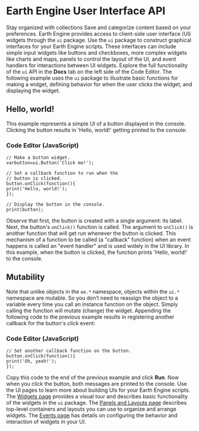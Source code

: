  
#  Earth Engine User Interface API
Stay organized with collections  Save and categorize content based on your preferences. 
Earth Engine provides access to client-side user interface (UI) widgets through the `ui` package. Use the `ui` package to construct graphical interfaces for your Earth Engine scripts. These interfaces can include simple input widgets like buttons and checkboxes, more complex widgets like charts and maps, panels to control the layout of the UI, and event handlers for interactions between UI widgets. Explore the full functionality of the `ui` API in the **Docs** tab on the left side of the Code Editor. The following example uses the `ui` package to illustrate basic functions for making a widget, defining behavior for when the user clicks the widget, and displaying the widget.
## Hello, world!
This example represents a simple UI of a button displayed in the console. Clicking the button results in 'Hello, world!' getting printed to the console:
### Code Editor (JavaScript)
```
// Make a button widget.
varbutton=ui.Button('Click me!');

// Set a callback function to run when the
// button is clicked.
button.onClick(function(){
print('Hello, world!');
});

// Display the button in the console.
print(button);
```

Observe that first, the button is created with a single argument: its label. Next, the button's `onClick()` function is called. The argument to `onClick()` is another function that will get run whenever the button is clicked. This mechanism of a function to be called (a "callback" function) when an event happens is called an "event handler" and is used widely in the UI library. In this example, when the button is clicked, the function prints 'Hello, world!' to the console.
## Mutability
Note that unlike objects in the `ee.*` namespace, objects within the `ui.*` namespace are mutable. So you don’t need to reassign the object to a variable every time you call an instance function on the object. Simply calling the function will mutate (change) the widget. Appending the following code to the previous example results in registering another callback for the button's click event:
### Code Editor (JavaScript)
```
// Set another callback function on the button.
button.onClick(function(){
print('Oh, yeah!');
});
```

Copy this code to the end of the previous example and click **Run**. Now when you click the button, both messages are printed to the console.
Use the UI pages to learn more about building UIs for your Earth Engine scripts. The [Widgets page](https://developers.google.com/earth-engine/guides/ui_widgets) provides a visual tour and describes basic functionality of the widgets in the `ui` package. The [Panels and Layouts page](https://developers.google.com/earth-engine/guides/ui_panels) describes top-level containers and layouts you can use to organize and arrange widgets. The [Events page](https://developers.google.com/earth-engine/guides/ui_events) has details on configuring the behavior and interaction of widgets in your UI.
